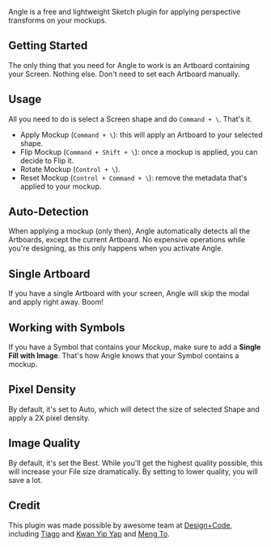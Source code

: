 Angle is a free and lightweight Sketch plugin for applying perspective transforms on your mockups.

## Getting Started
The only thing that you need for Angle to work is an Artboard containing your Screen. Nothing else. Don't need to set each Artboard manually.

## Usage
All you need to do is select a Screen shape and do `Command + \`. That's it.
- Apply Mockup (`Command + \`): this will apply an Artboard to your selected shape.
- Flip Mockup (`Command + Shift + \`): once a mockup is applied, you can decide to Flip it.
- Rotate Mockup (`Control + \`).
- Reset Mockup (`Control + Command + \`): remove the metadata that's applied to your mockup.

## Auto-Detection
When applying a mockup (only then), Angle automatically detects all the Artboards, except the current Artboard. No expensive operations while you're designing, as this only happens when you activate Angle.

## Single Artboard
If you have a single Artboard with your screen, Angle will skip the modal and apply right away. Boom!

## Working with Symbols
If you have a Symbol that contains your Mockup, make sure to add a **Single Fill with Image**. That's how Angle knows that your Symbol contains a mockup.

## Pixel Density
By default, it's set to Auto, which will detect the size of selected Shape and apply a 2X pixel density.

## Image Quality
By default, it's set the Best. While you'll get the highest quality possible, this will increase your File size dramatically. By setting to lower quality, you will save a lot.

## Credit
This plugin was made possible by awesome team at [Design+Code](https://designcode.io), including [Tiago](https://github.com/tmergulhao) and [Kwan Yip Yap](http://twitter.com/pizza0502) and [Meng To](https://twitter.com/mengto).
